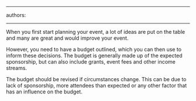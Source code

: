 

---
authors:

---




<span class='intro'> <p class="ssw15-rteElement-P">When you first start planning your event, a lot of ideas are put on the table and many are great and would improve your event.&#160;​</p> </span>

<p>However, you need to have a budget outlined, which you can then use to inform these decisions. The budget is generally made up of the expected sponsorship, but can also include grants, event fees and other income streams. ​</p><p>The budget should be revised if circumstances change. This can be due to lack of sponsorship, more attendees than expected or any other factor that has an influence on the budget.&#160;</p>


